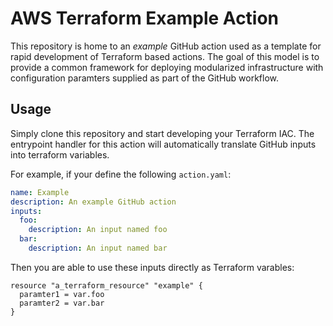 AWS Terraform Example Action
============================
This repository is home to an _example_ GitHub action used as a template for
rapid development of Terraform based actions. The goal of this model is to
provide a common framework for deploying modularized infrastructure with
configuration paramters supplied as part of the GitHub workflow.

Usage
-----
Simply clone this repository and start developing your Terraform IAC. The
entrypoint handler for this action will automatically translate GitHub inputs
into terraform variables.

For example, if your define the following `action.yaml`:
```yaml
name: Example
description: An example GitHub action
inputs:
  foo:
    description: An input named foo
  bar:
    description: An input named bar
```

Then you are able to use these inputs directly as Terraform varables:
```
resource "a_terraform_resource" "example" {
  paramter1 = var.foo
  paramter2 = var.bar
}
```
